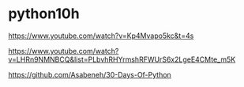 # python10h

https://www.youtube.com/watch?v=Kp4Mvapo5kc&t=4s

https://www.youtube.com/watch?v=LHRn9NMNBCQ&list=PLbvhRHYrmshRFWUrS6x2LgeE4CMte_m5K

https://github.com/Asabeneh/30-Days-Of-Python
